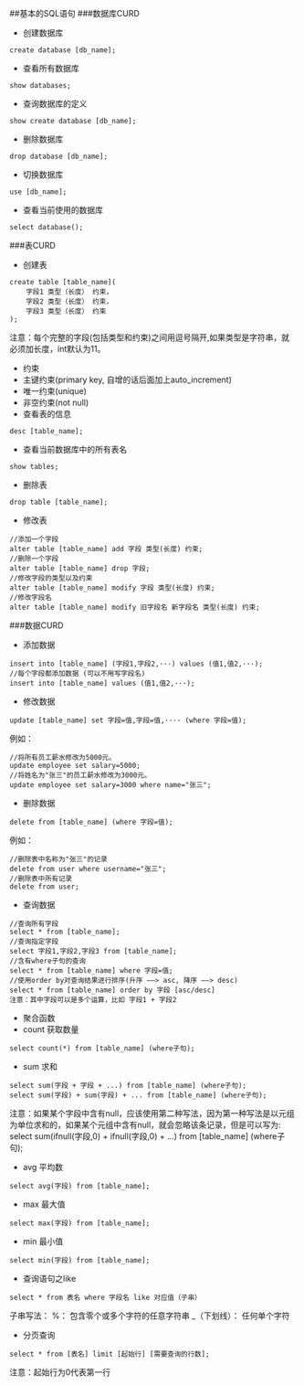 ##基本的SQL语句
###数据库CURD
* 创建数据库
```
create database [db_name];
```
* 查看所有数据库
```
show databases;
```
* 查询数据库的定义
```
show create database [db_name];
```
* 删除数据库
```
drop database [db_name];
```
* 切换数据库
```
use [db_name];
```
* 查看当前使用的数据库
```
select database();
```

###表CURD
* 创建表
```
create table [table_name](
	字段1 类型（长度） 约束，
	字段2 类型（长度） 约束，
	字段3 类型（长度） 约束
);
```
注意：每个完整的字段(包括类型和约束)之间用逗号隔开,如果类型是字符串，就必须加长度，int默认为11。

* 约束
 * 主键约束(primary key, 自增的话后面加上auto_increment)
 * 唯一约束(unique)
 * 非空约束(not null)
* 查看表的信息
```
desc [table_name];
```
* 查看当前数据库中的所有表名
```
show tables;
```
* 删除表
```
drop table [table_name];
```
* 修改表
```
//添加一个字段
alter table [table_name] add 字段 类型(长度) 约束;
//删除一个字段
alter table [table_name] drop 字段;
//修改字段的类型以及约束
alter table [table_name] modify 字段 类型(长度) 约束;
//修改字段名
alter table [table_name] modify 旧字段名 新字段名 类型(长度) 约束;
```
###数据CURD
* 添加数据
```
insert into [table_name] (字段1,字段2,···) values (值1,值2,···);
//每个字段都添加数据 (可以不用写字段名)
insert into [table_name] values (值1,值2,···);
```
* 修改数据
```
update [table_name] set 字段=值,字段=值,···· (where 字段=值);
```
例如：
```	
//将所有员工薪水修改为5000元。
update employee set salary=5000;			
//将姓名为"张三"的员工薪水修改为3000元。
update employee set salary=3000 where name="张三";
```
* 删除数据
```
delete from [table_name] (where 字段=值);
```
例如：
```
//删除表中名称为"张三"的记录
delete from user where username="张三";
//删除表中所有记录
delete from user;
```
* 查询数据
```
//查询所有字段
select * from [table_name];
//查询指定字段
select 字段1,字段2,字段3 from [table_name];
//含有where子句的查询
select * from [table_name] where 字段=值;
//使用order by对查询结果进行排序(升序 ——> asc, 降序 ——> desc)
select * from [table_name] order by 字段 [asc/desc]
注意：其中字段可以是多个运算，比如 字段1 + 字段2
```

* 聚合函数
 * count 获取数量
 ```
 select count(*) from [table_name] (where子句);
 ```
 * sum 求和
 ```
 select sum(字段 + 字段 + ...) from [table_name] (where子句);
 select sum(字段) + sum(字段) + ... from [table_name] (where子句);
 ```
注意：如果某个字段中含有null，应该使用第二种写法，因为第一种写法是以元组为单位求和的，如果某个元组中含有null，就会忽略该条记录，但是可以写为:
select sum(ifnull(字段,0) + ifnull(字段,0) + ...) from [table_name] (where子句);
 * avg 平均数
 ```
 select avg(字段) from [table_name];
 ```
 * max 最大值
 ```
 select max(字段) from [table_name];
 ```
 * min 最小值
 ```
 select min(字段) from [table_name];
 ```

* 查询语句之like
```
select * from 表名 where 字段名 like 对应值（子串）
```
子串写法：
%： 包含零个或多个字符的任意字符串
_（下划线）： 任何单个字符

* 分页查询
```
select * from [表名] limit [起始行] [需要查询的行数];
```
注意：起始行为0代表第一行